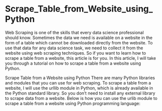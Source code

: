 # Scrape_Table_from_Website_using_Python
Web Scraping is one of the skills that every data science professional should know. Sometimes the data we need is available on a website in the form of a table which cannot be downloaded directly from the website. To use that data for any data science task, we need to collect it from the website using web scraping techniques. So if you want to learn how to scrape a table from a website, this article is for you. In this article, I will take you through a tutorial on how to scrape a table from a website using Python.

Scrape Table from a Website using Python
There are many Python libraries and modules that you can use for web scraping. To scrape a table from a website, I will use the urllib module in Python, which is already available in the Python standard library. So you don’t need to install any external library to scrape data from a website. Below is how you can use the urlib module to scrape a table from a website using Python programming language:
